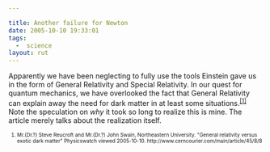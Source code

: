 ```yaml
---

title: Another failure for Newton
date: 2005-10-10 19:33:01
tags:
  -  science
layout: rut
---
```


<p>Apparently we have been neglecting to fully use the tools Einstein gave us in the form of General Relativity and Special Relativity.  In our quest for quantum mechanics, we have overlooked the fact that General Relativity can explain away the need for dark matter in at least some situations.<sup><a href="http://www.cerncourier.com/main/article/45/8/8">[1]</a></sup> Note the speculation on <em>why</em> it took so long to realize this is mine.  The article merely talks about the realization itself.</p>  <font size="-2"> <ol> <li>Mr.(Dr.?) Steve Reucroft and Mr.(Dr.?) John Swain, Northeastern University.  "General relativity versus exotic dark matter" Physicswatch viewed 2005-10-10. http://www.cerncourier.com/main/article/45/8/8  </li> </ol> </font>

